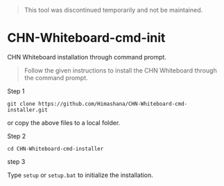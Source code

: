 > This tool was discontinued temporarily and not be maintained.
> 
# CHN-Whiteboard-cmd-init
CHN Whiteboard installation through command prompt.

>Follow the given instructions to install the CHN Whiteboard through the command prompt.

Step 1

``` 
git clone https://github.com/Himashana/CHN-Whiteboard-cmd-installer.git
```
or copy the above files to a local folder.

Step 2

``` 
cd CHN-Whiteboard-cmd-installer
```

step 3

Type ```setup``` or ```setup.bat``` to initialize the installation.
